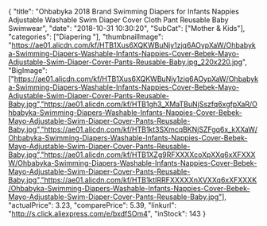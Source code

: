 {
	"title": "Ohbabyka 2018 Brand Swimming Diapers for Infants Nappies Adjustable Washable Swim Diaper Cover Cloth Pant Reusable Baby Swimwear",
	"date": "2018-10-31 10:30:20",
	"SubCat": ["Mother & Kids"],
	"categories": ["Diapering "],
	"thumbnailImage": "https://ae01.alicdn.com/kf/HTB1Xus6XQKWBuNjy1zjq6AOypXaW/Ohbabyka-Swimming-Diapers-Washable-Infants-Nappies-Cover-Bebek-Mayo-Adjustable-Swim-Diaper-Cover-Pants-Reusable-Baby.jpg_220x220.jpg",
	"BigImage": ["https://ae01.alicdn.com/kf/HTB1Xus6XQKWBuNjy1zjq6AOypXaW/Ohbabyka-Swimming-Diapers-Washable-Infants-Nappies-Cover-Bebek-Mayo-Adjustable-Swim-Diaper-Cover-Pants-Reusable-Baby.jpg","https://ae01.alicdn.com/kf/HTB1gh3_XMaTBuNjSszfq6xgfpXaR/Ohbabyka-Swimming-Diapers-Washable-Infants-Nappies-Cover-Bebek-Mayo-Adjustable-Swim-Diaper-Cover-Pants-Reusable-Baby.jpg","https://ae01.alicdn.com/kf/HTB1kt3SXmcqBKNjSZFgq6x_kXXaW/Ohbabyka-Swimming-Diapers-Washable-Infants-Nappies-Cover-Bebek-Mayo-Adjustable-Swim-Diaper-Cover-Pants-Reusable-Baby.jpg","https://ae01.alicdn.com/kf/HTB1XZg9RFXXXXcoXpXXq6xXFXXXW/Ohbabyka-Swimming-Diapers-Washable-Infants-Nappies-Cover-Bebek-Mayo-Adjustable-Swim-Diaper-Cover-Pants-Reusable-Baby.jpg","https://ae01.alicdn.com/kf/HTB1ktIRRFXXXXXnXVXXq6xXFXXXK/Ohbabyka-Swimming-Diapers-Washable-Infants-Nappies-Cover-Bebek-Mayo-Adjustable-Swim-Diaper-Cover-Pants-Reusable-Baby.jpg"],
	"actualPrice": 3.23,
	"comparePrice": 5.39,
	"linkurl": "http://s.click.aliexpress.com/e/bxdfSOm4",
	"inStock": 143
}
